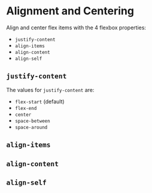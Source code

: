 # Alignment and Centering
Align and center flex items with the 4 flexbox properties:

* `justify-content`
* `align-items`
* `align-content`
* `align-self`

## `justify-content`
The values for `justify-content` are:
* `flex-start` (default)
* `flex-end`
* `center`
* `space-between`
* `space-around`


## `align-items`



## `align-content`



## `align-self`

